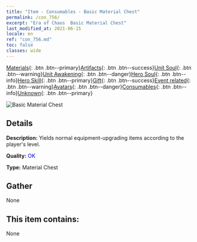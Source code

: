 ```yaml
---
title: "Item - Consumables - Basic Material Chest"
permalink: /con_756/
excerpt: "Era of Chaos  Basic Material Chest"
last_modified_at: 2021-06-15
locale: en
ref: "con_756.md"
toc: false
classes: wide
---
```

 [Materials](/Items/){: .btn .btn--primary}[Artifacts](/Items/Artifacts/){: .btn .btn--success}[Unit Soul](/Items/UnitSoul/){: .btn .btn--warning}[Unit Awakening](/Items/UnitAwakening/){: .btn .btn--danger}[Hero Soul](/Items/HeroSoul/){: .btn .btn--info}[Hero Skill](/Items/HeroSkill/){: .btn .btn--primary}[Gift](/Items/Gift/){: .btn .btn--success}[Event related](/Items/Events/){: .btn .btn--warning}[Avatars](/Items/Avatars/){: .btn .btn--danger}[Consumables](/Items/Consumables/){: .btn .btn--info}[Unknown](/Items/Unknown/){: .btn .btn--primary}

 ![Basic Material Chest](/images/t/i_304002.png)

## Details
 **Description:** Yields normal equipment-upgrading items according to the player's level.

 **Quality:** <span style="color: #0000CD">OK</span>

 **Type:** Material Chest

## Gather

  None

## This item contains:

  None

